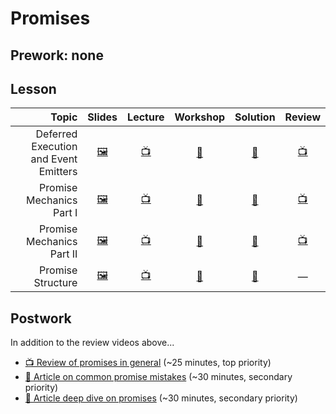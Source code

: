 # Promises

## Prework: none

## Lesson

Topic | Slides | Lecture | Workshop | Solution | Review
-----:|:------:|:-------:|:--------:|:--------:|:-----:
Deferred Execution and Event Emitters | [🖼️][prom-1a] | [📺][prom-1b] | [🔬][prom-1c] | [👾][prom-1d] | [📺][prom-1e]
Promise Mechanics Part I | [🖼️][prom-2a] | [📺][prom-2b] | [🔬][prom-2c] | [👾][prom-2d] | [📺][prom-2e]
Promise Mechanics Part II | [🖼️][prom-3a] | [📺][prom-3b] | [🤝][prom-3c] | [👾][prom-3d] | [📺][prom-3e]
Promise Structure | [🖼️][prom-4a] | [📺][prom-4b] | [🤝][prom-4c] | [👾][prom-4d] | —

[prom-1a]: 1-deferred-execution-and-event-emitters/Deferred%20Execution%20and%20Event%20Emitters.pdf
[prom-1b]: https://youtu.be/Bw8qDmNDS7g
[prom-1c]: https://learn.fullstackacademy.com/workshop/5aa15ecdb2016700045edfc5/landing
[prom-1d]: 1-deferred-execution-and-event-emitters/Lab.EventEmitter
[prom-1e]: https://youtu.be/BTs9O-XzFTU
[prom-2a]: 2-promise-mechanics-1/Promise%20Mechanics%20Part%20I.pdf
[prom-2b]: https://youtu.be/Tj_rVwXiJ1g
[prom-2c]: https://learn.fullstackacademy.com/workshop/5a9702513272230004119099/landing
[prom-2d]: 2-promise-mechanics-1/Lab.newPromise
[prom-2e]: https://youtu.be/jPGU-ILVIzc
[prom-3a]: 3-promise-mechanics-2/Promise%20Mechanics%20Part%20II.pdf
[prom-3b]: https://youtu.be/MwK-pfN7WcY
[prom-3c]: https://learn.fullstackacademy.com/workshop/5aa375ab322e650004fe2545/landing
[prom-3d]: 3-promise-mechanics-2/PairExercise.CounterIntelligence
[prom-3e]: https://youtu.be/dYgKZ2Nu5Xw
[prom-4a]: 4-promise-structure/Promise%20Structure.pdf
[prom-4b]: https://youtu.be/MGVD7U-X78c
[prom-4c]: https://learn.fullstackacademy.com/workshop/5aa14a62770a420004c07dbf/landing
[prom-4d]: 4-promise-structure/plantr

## Postwork

In addition to the review videos above...

- [📺 Review of promises in general](https://www.youtube.com/playlist?list=PLx0iOsdUOUmmZBjhoMfHYJBvDs6qC0yx4) (~25 minutes, top priority)
- [📖 Article on common promise mistakes](https://pouchdb.com/2015/05/18/we-have-a-problem-with-promises.html) (~30 minutes, secondary priority)
- [📖 Article deep dive on promises](https://developers.google.com/web/fundamentals/primers/promises) (~30 minutes, secondary priority)
